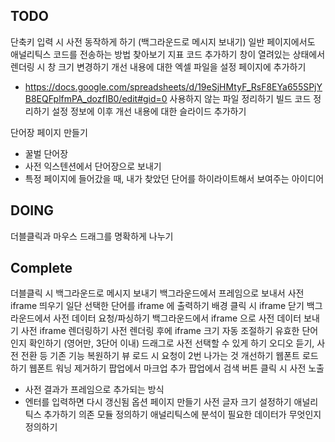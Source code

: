 ## TODO
단축키 입력 시 사전 동작하게 하기 (백그라운드로 메시지 보내기)
일반 페이지에서도 애널리틱스 코드를 전송하는 방법 찾아보기
지표 코드 추가하기
창이 열려있는 상태에서 렌더링 시 창 크기 변경하기
개선 내용에 대한 엑셀 파일을 설정 페이지에 추가하기
  - https://docs.google.com/spreadsheets/d/19eSjHMtyF_RsF8EYa655SPjYB8EQFplfmPA_dozfIB0/edit#gid=0
사용하지 않는 파일 정리하기
빌드 코드 정리하기
설정 정보에 이후 개선 내용에 대한 슬라이드 추가하기

단어장 페이지 만들기
  - 꿀벌 단어장
  - 사전 익스텐션에서 단어장으로 보내기
  - 특정 페이지에 들어갔을 때, 내가 찾았던 단어를 하이라이트해서 보여주는 아이디어


## DOING
더블클릭과 마우스 드래그를 명확하게 나누기


## Complete
더블클릭 시 백그라운드로 메시지 보내기
백그라운드에서 프레임으로 보내서 사전 iframe 띄우기
일단 선택한 단어를 iframe 에 출력하기
배경 클릭 시 iframe 닫기
백그라운드에서 사전 데이터 요청/파싱하기
백그라운드에서 iframe 으로 사전 데이터 보내기
사전 iframe 렌더링하기
사전 렌더링 후에 iframe 크기 자동 조절하기
유효한 단어인지 확인하기 (영어만, 3단어 이내)
드래그로 사전 선택할 수 있게 하기
오디오 듣기, 사전 전환 등 기존 기능 복원하기
뷰 로드 시 요청이 2번 나가는 것 개선하기
웹폰트 로드하기
웹폰트 워닝 제거하기
팝업에서 마크업 추가
팝업에서 검색 버튼 클릭 시 사전 노출
- 사전 결과가 프레임으로 추가되는 방식
- 엔터를 입력하면 다시 갱신됨
옵션 페이지 만들기
사전 글자 크기 설정하기
애널리틱스 추가하기
의존 모듈 정의하기
애널리틱스에 분석이 필요한 데이터가 무엇인지 정의하기